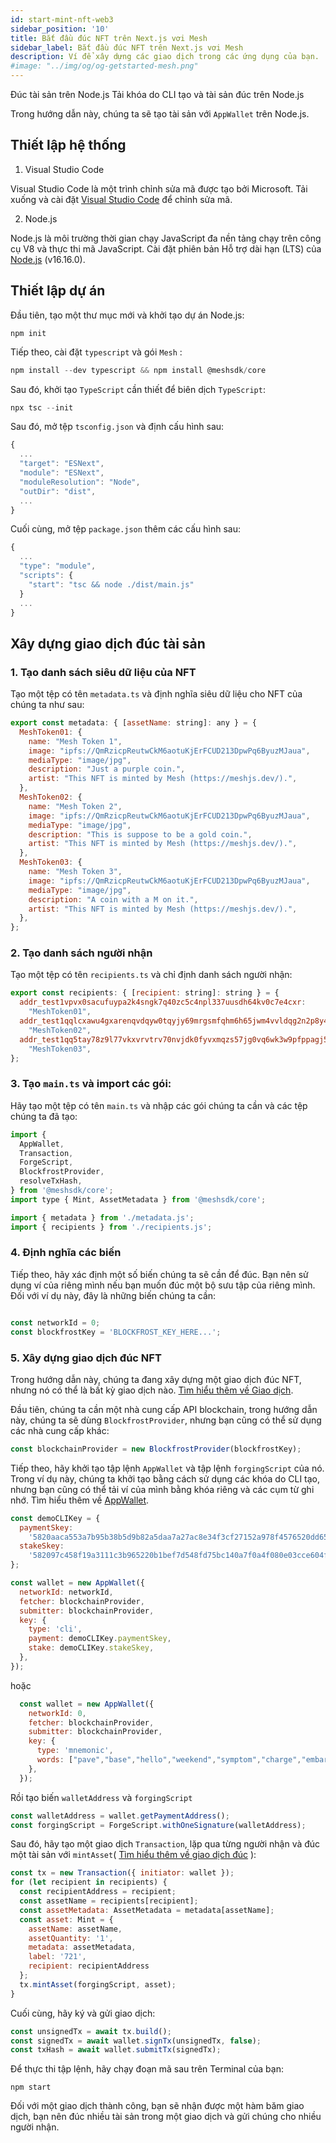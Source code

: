 ```yaml
---
id: start-mint-nft-web3
sidebar_position: '10'
title: Bắt đầu đúc NFT trên Next.js vơi Mesh
sidebar_label: Bắt đầu đúc NFT trên Next.js vơi Mesh
description: Ví để xây dựng các giao dịch trong các ứng dụng của bạn.
#image: "../img/og/og-getstarted-mesh.png"
---
```


Đúc tài sản trên Node.js
Tải khóa do CLI tạo và tài sản đúc trên Node.js

Trong hướng dẫn này, chúng ta sẽ tạo tài sản với `AppWallet` trên Node.js. 

## Thiết lập hệ thống

1. Visual Studio Code

Visual Studio Code là một trình chỉnh sửa mã được tạo bởi Microsoft. Tải xuống và cài đặt [Visual Studio Code](https://code.visualstudio.com/) để chỉnh sửa mã.

2. Node.js

Node.js là môi trường thời gian chạy JavaScript đa nền tảng chạy trên công cụ V8 và thực thi mã JavaScript. Cài đặt phiên bản Hỗ trợ dài hạn (LTS) của [Node.js](https://nodejs.org/) (v16.16.0).

## Thiết lập dự án

Đầu tiên, tạo một thư mục mới và khởi tạo dự án Node.js:

```
npm init
```

Tiếp theo, cài đặt `typescript` và gói `Mesh` :

```javascript
npm install --dev typescript && npm install @meshsdk/core
```

Sau đó, khởi tạo `TypeScript` cần thiết để biên dịch `TypeScript`:

```javascript
npx tsc --init
```

Sau đó, mở tệp `tsconfig.json`  và định cấu hình sau:

```javascript
{
  ...
  "target": "ESNext",
  "module": "ESNext",
  "moduleResolution": "Node",
  "outDir": "dist",
  ...
}
```

Cuối cùng, mở tệp `package.json`  thêm các cấu hình sau:

```javascript
{
  ...
  "type": "module",
  "scripts": {
    "start": "tsc && node ./dist/main.js"
  }
  ...
}
```

## Xây dựng giao dịch đúc tài sản

### 1. Tạo danh sách siêu dữ liệu của NFT

Tạo một tệp có tên `metadata.ts` và định nghĩa siêu dữ liệu cho NFT của chúng ta như sau:

```javascript
export const metadata: { [assetName: string]: any } = {
  MeshToken01: {
    name: "Mesh Token 1",
    image: "ipfs://QmRzicpReutwCkM6aotuKjErFCUD213DpwPq6ByuzMJaua",
    mediaType: "image/jpg",
    description: "Just a purple coin.",
    artist: "This NFT is minted by Mesh (https://meshjs.dev/).",
  },
  MeshToken02: {
    name: "Mesh Token 2",
    image: "ipfs://QmRzicpReutwCkM6aotuKjErFCUD213DpwPq6ByuzMJaua",
    mediaType: "image/jpg",
    description: "This is suppose to be a gold coin.",
    artist: "This NFT is minted by Mesh (https://meshjs.dev/).",
  },
  MeshToken03: {
    name: "Mesh Token 3",
    image: "ipfs://QmRzicpReutwCkM6aotuKjErFCUD213DpwPq6ByuzMJaua",
    mediaType: "image/jpg",
    description: "A coin with a M on it.",
    artist: "This NFT is minted by Mesh (https://meshjs.dev/).",
  },
};

```

### 2. Tạo danh sách người nhận

Tạo một tệp có tên `recipients.ts` và chỉ định danh sách người nhận:

```javascript
export const recipients: { [recipient: string]: string } = {
  addr_test1vpvx0sacufuypa2k4sngk7q40zc5c4npl337uusdh64kv0c7e4cxr:
    "MeshToken01",
  addr_test1qqlcxawu4gxarenqvdqyw0tqyjy69mrgsmfqhm6h65jwm4vvldqg2n2p8y4kyjm8sqfyg0tpq9042atz0fr8c3grjmyscxry4r:
    "MeshToken02",
  addr_test1qq5tay78z9l77vkxvrvtrv70nvjdk0fyvxmqzs57jg0vq6wk3w9pfppagj5rc4wsmlfyvc8xs7ytkumazu9xq49z94pqzl95zt:
    "MeshToken03",
};
```

### 3. Tạo `main.ts` và import các gói:

Hãy tạo một tệp có tên `main.ts` và nhập các gói chúng ta cần và các tệp chúng ta đã tạo:

```javascript
import {
  AppWallet,
  Transaction,
  ForgeScript,
  BlockfrostProvider,
  resolveTxHash,
} from '@meshsdk/core';
import type { Mint, AssetMetadata } from '@meshsdk/core';

import { metadata } from './metadata.js';
import { recipients } from './recipients.js';

```

### 4. Định nghĩa các biến

Tiếp theo, hãy xác định một số biến chúng ta sẽ cần để đúc. Bạn nên sử dụng ví của riêng mình nếu bạn muốn đúc một bộ sưu tập của riêng mình. Đối với ví dụ này, đây là những biến chúng ta cần:

```javascript

const networkId = 0;
const blockfrostKey = 'BLOCKFROST_KEY_HERE...';
```

### 5. Xây dựng giao dịch đúc NFT

Trong hướng dẫn này, chúng ta đang xây dựng một giao dịch đúc NFT, nhưng nó có thể là bất kỳ giao dịch nào. [Tìm hiểu thêm về Giao dịch](https://meshjs.dev/apis/transaction).

Đầu tiên, chúng ta cần một nhà cung cấp API blockchain, trong hướng dẫn này, chúng ta sẽ dùng `BlockfrostProvider`, nhưng bạn cũng có thể sử dụng các nhà cung cấp khác:

```javascript
const blockchainProvider = new BlockfrostProvider(blockfrostKey);
```

Tiếp theo, hãy khởi tạo tập lệnh `AppWallet` và tập lệnh `forgingScript` của nó. Trong ví dụ này, chúng ta khởi tạo bằng cách sử dụng các khóa do CLI tạo, nhưng bạn cũng có thể tải ví của mình bằng khóa riêng và các cụm từ ghi nhớ. Tìm hiểu thêm về [AppWallet](https://meshjs.dev/apis/appwallet).

```javascript
const demoCLIKey = {
  paymentSkey:
    '5820aaca553a7b95b38b5d9b82a5daa7a27ac8e34f3cf27152a978f4576520dd6503',
  stakeSkey:
    '582097c458f19a3111c3b965220b1bef7d548fd75bc140a7f0a4f080e03cce604f0e',
};

const wallet = new AppWallet({
  networkId: networkId,
  fetcher: blockchainProvider,
  submitter: blockchainProvider,
  key: {
    type: 'cli',
    payment: demoCLIKey.paymentSkey,
    stake: demoCLIKey.stakeSkey,
  },
});
```
hoặc
```javascript
  const wallet = new AppWallet({
    networkId: 0,
    fetcher: blockchainProvider,
    submitter: blockchainProvider,
    key: {
      type: 'mnemonic',
      words: ["pave","base","hello","weekend","symptom","charge","embark","clerk","polar","wish","ribbon","boat","nerve","split","diagram","athlete","holiday","real","slide","judge","lawn","predict","give","comfort"],
    },
  });

```
Rồi tạo biến `walletAddress` và `forgingScript`
```javascript
const walletAddress = wallet.getPaymentAddress();
const forgingScript = ForgeScript.withOneSignature(walletAddress);
```

Sau đó, hãy tạo một giao dịch `Transaction`, lặp qua từng người nhận và đúc một tài sản với `mintAsset`( [Tìm hiểu thêm về giao dịch đúc](https://meshjs.dev/apis/transaction) ):

```javascript
const tx = new Transaction({ initiator: wallet });
for (let recipient in recipients) {
  const recipientAddress = recipient;
  const assetName = recipients[recipient];
  const assetMetadata: AssetMetadata = metadata[assetName];
  const asset: Mint = {
    assetName: assetName,
    assetQuantity: '1',
    metadata: assetMetadata,
    label: '721',
    recipient: recipientAddress
  };
  tx.mintAsset(forgingScript, asset);
}

```
Cuối cùng, hãy ký và gửi giao dịch:

```javascript
const unsignedTx = await tx.build();
const signedTx = await wallet.signTx(unsignedTx, false);
const txHash = await wallet.submitTx(signedTx);
```

Để thực thi tập lệnh, hãy chạy đoạn mã sau trên Terminal của bạn:

```
npm start
```

Đối với một giao dịch thành công, bạn sẽ nhận được một hàm băm giao dịch, bạn nên đúc nhiều tài sản trong một giao dịch và gửi chúng cho nhiều người nhận.
